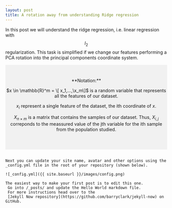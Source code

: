 ```yaml
---
layout: post
title: A rotation away from understanding Ridge regression
---
```


In this post we will understand the ridge regression, i.e. linear regression with $$l_2$$  regularization.
This task is simplified if we change our features performing a PCA rotation into the principal components coordinate 
system.
<div style="background-color:rgba(0, 0, 0, 0.0470588); text-align:center; vertical-align: middle; padding:40px 0;">
**Notation:**
  
  $x \in \mathbb{R}^m =  \[ x_1,...,\x_m\]$ is a random variable that represents all the features of our dataset.

  $x_i$ represent a single feature of the dataset, the ith coordinate of $x$.

  $X_{n \times m}$ is a matrix that contains the samples of our dataset.
  Thus, $X_{i,j}$ correponds to the meassured value of the jth variable for the ith sample from the population studied.
</div>


   


```

Next you can update your site name, avatar and other options using the _config.yml file in the root of your repository (shown below).

![_config.yml]({{ site.baseurl }}/images/config.png)

The easiest way to make your first post is to edit this one.
 Go into /_posts/ and update the Hello World markdown file. 
 For more instructions head over to the 
 [Jekyll Now repository](https://github.com/barryclark/jekyll-now) on GitHub.
